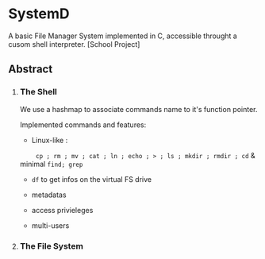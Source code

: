 # SystemD

A basic File Manager System implemented in C, accessible throught a cusom shell interpreter. [School Project]



## Abstract

1) ### The Shell
   
   We use a hashmap  to associate commands name to it's function pointer.
   
   Implemented commands and features: 
   
   - Linux-like :
   
           `cp ; rm ; mv ; cat ; ln ; echo ; > ; ls ; mkdir ; rmdir ; cd` & minimal `find; grep`
   
   - `df` to get infos on the virtual FS drive
   
   - metadatas
   
   - access privieleges
   
   - multi-users
     
     

2) ### The File System
   
       


